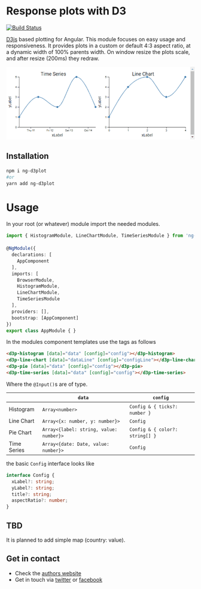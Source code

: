 # Response plots with D3

[![Build Status](https://travis-ci.org/ngfelixl/ng-libraries.svg?branch=master)](https://travis-ci.org/ngfelixl/ng-libraries)

[D3js](https://d3js.org/) based plotting for Angular. This module focuses on easy usage and responsiveness. It provides plots in a  custom or default 4:3 aspect ratio,
at a dynamic width of 100% parents width. On window resize the plots scale, and after resize (200ms) they redraw.

![Animation](https://github.com/ngfelixl/ng-libraries/blob/master/projects/ng-d3plot/img/animation_plots.gif)

## Installation

```sh
npm i ng-d3plot
#or
yarn add ng-d3plot
```

# Usage

In your root (or whatever) module import the needed modules.

```typescript
import { HistogramModule, LineChartModule, TimeSeriesModule } from 'ng-d3plot';

@NgModule({
  declarations: [
    AppComponent
  ],
  imports: [
    BrowserModule,
    HistogramModule,
    LineChartModule,
    TimeSeriesModule
  ],
  providers: [],
  bootstrap: [AppComponent]
})
export class AppModule { }
```

In the modules component templates use the tags as follows

```html
<d3p-histogram [data]="data" [config]="config"></d3p-histogram>
<d3p-line-chart [data]="dataLine" [config]="configLine"></d3p-line-chart>
<d3p-pie [data]="data" [config]="config"></d3p-pie>
<d3p-time-series [data]="data" [config]="config"></d3p-time-series>
```

Where the `@Input()`s are of type.

|             | `data`                                  | `config`                         |
|-------------|-----------------------------------------|----------------------------------|
| Histogram   | `Array<number>`                         | `Config & { ticks?: number }`    |
| Line Chart  | `Array<{x: number, y: number}>`         | `Config`                         |
| Pie Chart   | `Array<{label: string, value: number}>` | `Config & { color?: string[] }`  |
| Time Series | `Array<{date: Date, value: number}>`    | `Config`                         |

the basic `Config` interface looks like

```typescript
interface Config {
  xLabel?: string;
  yLabel?: string;
  title?: string;
  aspectRatio?: number;
}
```

## TBD

It is planned to add simple map (country: value).

## Get in contact

- Check the [authors website](https://felixlemke.com)
- Get in touch via [twitter](https://twitter.com/ngfelixl) or [facebook](https://www.facebook.com/ngfelixlemke/)